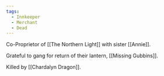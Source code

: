```yaml
---
tags:
  - Innkeeper
  - Merchant
  - Dead
---
```


Co-Proprietor of [[The Northern Light]] with sister [[Annie]].

Grateful to gang for return of their lantern, [[Missing Gubbins]].

Killed by [[Chardalyn Dragon]].
